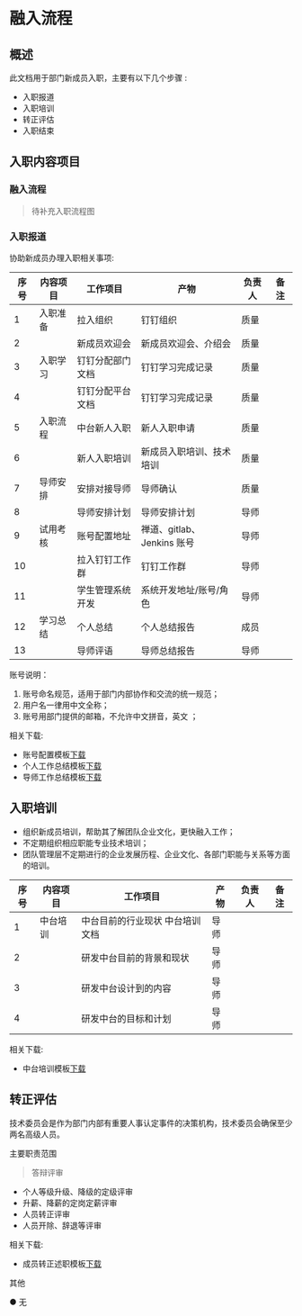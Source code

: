 # 融入流程

## 概述

此文档用于部门新成员入职，主要有以下几个步骤 :

- 入职报道
- 入职培训
- 转正评估
- 入职结束

## 入职内容项目

### 融入流程

> 待补充入职流程图

### 入职报道

协助新成员办理入职相关事项:

| 序号 | 内容项目 | 工作项目         | 产物                       | 负责人 | 备注 |
| ---- | -------- | ---------------- | -------------------------- | ------ | ---- |
| 1    | 入职准备 | 拉入组织         | 钉钉组织                   | 质量   |      |
| 2    |          | 新成员欢迎会     | 新成员欢迎会、介绍会       | 质量   |      |
| 3    | 入职学习 | 钉钉分配部门文档 | 钉钉学习完成记录           | 质量   |      |
| 4    |          | 钉钉分配平台文档 | 钉钉学习完成记录           | 质量   |      |
| 5    | 入职流程 | 中台新人入职     | 新人入职申请               | 质量   |      |
| 6    |          | 新人入职培训     | 新成员入职培训、技术培训   | 质量   |      |
| 7    | 导师安排 | 安排对接导师     | 导师确认                   | 质量   |      |
| 8    |          | 导师安排计划     | 导师安排计划               | 导师   |      |
| 9    | 试用考核 | 账号配置地址     | 禅道、gitlab、Jenkins 账号 | 导师   |      |
| 10   |          | 拉入钉钉工作群   | 钉钉工作群                 | 导师   |      |
| 11   |          | 学生管理系统开发 | 系统开发地址/账号/角色     | 导师   |      |
| 12   | 学习总结 | 个人总结         | 个人总结报告               | 成员   |      |
| 13   |          | 导师评语         | 导师总结报告               | 导师   |      |

账号说明：

1. 账号命名规范，适用于部门内部协作和交流的统一规范；
2. 用户名一律用中文全称；
3. 账号用部门提供的邮箱，不允许中文拼音，英文 ；

相关下载:

- 账号配置模板[下载](#)
- 个人工作总结模板[下载](#)
- 导师工作总结模板[下载](#)

## 入职培训

- 组织新成员培训，帮助其了解团队企业文化，更快融入工作；
- 不定期组织相应职能专业技术培训；
- 团队管理层不定期进行的企业发展历程、企业文化、各部门职能与关系等方面的培训。

| 序号 | 内容项目 | 工作项目                        | 产物 | 负责人 | 备注 |
| ---- | -------- | ------------------------------- | ---- | ------ | ---- |
| 1    | 中台培训 | 中台目前的行业现状 中台培训文档 | 导师 |        |      |
| 2    |          | 研发中台目前的背景和现状        | 导师 |        |      |
| 3    |          | 研发中台设计到的内容            | 导师 |        |      |
| 4    |          | 研发中台的目标和计划            | 导师 |        |      |

相关下载:

- 中台培训模板[下载](#)

## 转正评估

技术委员会是作为部门内部有重要人事认定事件的决策机构，技术委员会确保至少两名高级人员。

主要职责范围

> 答辩评审

- 个人等级升级、降级的定级评审
- 升薪、降薪的定岗定薪评审
- 人员转正评审
- 人员开除、辞退等评审

相关下载:

- 成员转正述职模板[下载](#)

其他

● 无
